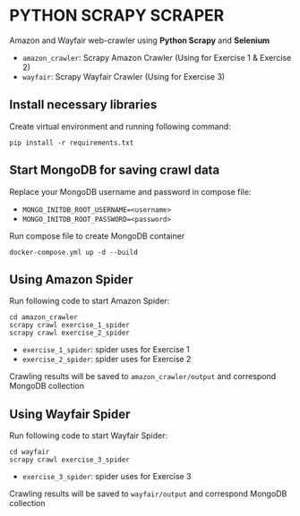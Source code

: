 # PYTHON SCRAPY SCRAPER
Amazon and Wayfair web-crawler using **Python Scrapy** and **Selenium**

* `amazon_crawler`: Scrapy Amazon Crawler (Using for Exercise 1 & Exercise 2)
* `wayfair`: Scrapy Wayfair Crawler (Using for Exercise 3)

## Install necessary libraries
Create virtual environment and running following command:
```
pip install -r requirements.txt
```

## Start MongoDB for saving crawl data
Replace your MongoDB username and password in compose file:
* `MONGO_INITDB_ROOT_USERNAME=<username>`
* `MONGO_INITDB_ROOT_PASSWORD=<password>`

Run compose file to create MongoDB container
```
docker-compose.yml up -d --build
```

## Using Amazon Spider
Run following code to start Amazon Spider:

```
cd amazon_crawler
scrapy crawl exercise_1_spider
scrapy crawl exercise_2_spider
```

* `exercise_1_spider`: spider uses for Exercise 1
* `exercise_2_spider`: spider uses for Exercise 2

Crawling results will be saved to `amazon_crawler/output` and correspond MongoDB collection

## Using Wayfair Spider
Run following code to start Wayfair Spider:

```
cd wayfair
scrapy crawl exercise_3_spider
```

* `exercise_3_spider`: spider uses for Exercise 3

Crawling results will be saved to `wayfair/output` and correspond MongoDB collection